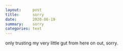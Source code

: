```yaml
---
layout:     post
title:      sorry
date:       2020-06-19
summary:    sorry
categories: text
---
```


only trusting my very little gut from here on out, sorry.
